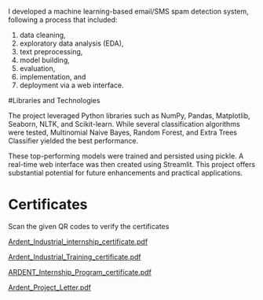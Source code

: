 I developed a machine learning-based email/SMS spam detection system, following a process that included: 
1) data cleaning, 
2) exploratory data analysis (EDA), 
3) text preprocessing, 
4) model building, 
5) evaluation, 
6) implementation, and 
7) deployment via a web interface. 

#Libraries and Technologies

The project leveraged Python libraries such as NumPy, Pandas, Matplotlib, Seaborn, NLTK, and Scikit-learn.  While several classification algorithms were tested, Multinomial Naive Bayes, Random Forest, and Extra Trees Classifier yielded the best performance. 

These top-performing models were trained and persisted using pickle.  A real-time web interface was then created using Streamlit.  This project offers substantial potential for future enhancements and practical applications.

# Certificates

Scan the given QR codes to verify the certificates

[Ardent_Industrial_internship_certificate.pdf](https://github.com/user-attachments/files/16562391/Ardent_Industrial_internship_certificate.pdf)

[Ardent_Industrial_Training_certificate.pdf](https://github.com/user-attachments/files/16562393/Ardent_Industrial_Training_certificate.pdf)

[ARDENT_Internship_Program_certificate.pdf](https://github.com/user-attachments/files/16562395/ARDENT_Internship_Program_certificate.pdf)

[Ardent_Project_Letter.pdf](https://github.com/user-attachments/files/16562396/Ardent_Project_Letter.pdf)
